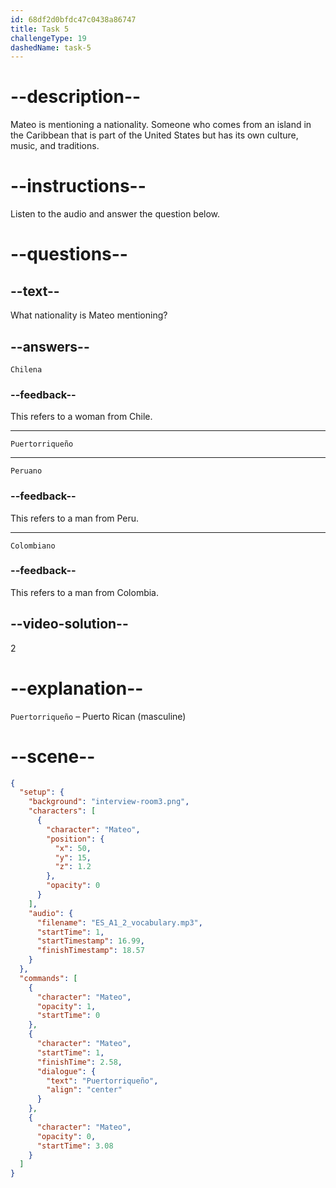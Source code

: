```yaml
---
id: 68df2d0bfdc47c0438a86747
title: Task 5
challengeType: 19
dashedName: task-5
---
```


<!-- (audio) Mateo: Puertorriqueño. -->

# --description--

Mateo is mentioning a nationality. Someone who comes from an island in the Caribbean that is part of the United States but has its own culture, music, and traditions.

# --instructions--

Listen to the audio and answer the question below.

# --questions--

## --text--

What nationality is Mateo mentioning?

## --answers--

`Chilena`

### --feedback--

This refers to a woman from Chile.

---

`Puertorriqueño`

---

`Peruano`

### --feedback--

This refers to a man from Peru.

---

`Colombiano`

### --feedback--

This refers to a man from Colombia.

## --video-solution--

2

# --explanation--

`Puertorriqueño` – Puerto Rican (masculine)



# --scene--

```json
{
  "setup": {
    "background": "interview-room3.png",
    "characters": [
      {
        "character": "Mateo",
        "position": {
          "x": 50,
          "y": 15,
          "z": 1.2
        },
        "opacity": 0
      }
    ],
    "audio": {
      "filename": "ES_A1_2_vocabulary.mp3",
      "startTime": 1,
      "startTimestamp": 16.99,
      "finishTimestamp": 18.57
    }
  },
  "commands": [
    {
      "character": "Mateo",
      "opacity": 1,
      "startTime": 0
    },
    {
      "character": "Mateo",
      "startTime": 1,
      "finishTime": 2.58,
      "dialogue": {
        "text": "Puertorriqueño",
        "align": "center"
      }
    },
    {
      "character": "Mateo",
      "opacity": 0,
      "startTime": 3.08
    }
  ]
}
```
